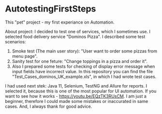 # AutotestingFirstSteps

This "pet" project - my first experiance on Automation.

About project:
I decided to test one of services, which I sometimes use. I selected food delivery service "Dominos Pizza".
I described some test scenarios:
1. Smoke test (The main user story): "User want to order some pizzas from menu page". 
2. Sanity test for one feture: "Change toppings in a pizza and order it". 
3. Also I prepared some tests for checking of display error message when input fields have incorrect value. 
In this repository you can find the file "Test_Cases_dominos_UK_example.xls", in which I had wrote test cases.

I had used next stek: Java 11, Selenium, TestNG and Allure for reports. I selected it, because this is one of the most popular for UI automation.
If you want to see how it works - https://youtu.be/EQzTK3RUsCM.
I am just a beginner, therefore I could made some mistakes or inaccurated in same cases. And, I always thank for good advice.
